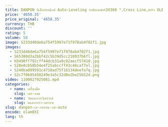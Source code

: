 ```yaml
---
title: DANPON อิเล็กทรอนิกส์ Auto-Leveling ระดับเลเซอร์3X360 °,Cross Line,ชาร์จ OLED แบตสำรอง Wall Bracket,VH-3DE
price: '4658.35'
price_original: '4658.35'
currency: THB
discount: ''
rating: 5
volume: 58
image: S233d40de6a754f5997e71f978ab4f02f1.jpg
images:
  - S233d40de6a754f5997e71f978ab4f02f1.jpg
  - S65380d3a2bbf42c5b39d5cc218937b6fl.jpg
  - H3490ff792cff44dcb31a9c92aecf57410.jpg
  - S28e8cb58b54e4f25abccff43c46caf7el.jpg
  - S240ba099591c4718ad75f16134deefa7q.jpg
  - S2c7f0b95450249e3a5c32d0e2be25b52d.png
video: 1100027925081.mp4
categories:
  - name: เครื่องมือ
    slug: เคร-องม
  - name: วัดและการวิเคราะห์
    slug: ดและการว-เคราะห
slug: danpon-เล-กทรอน-กส-auto
encode: olam8XI
lang: th
---
```

  
